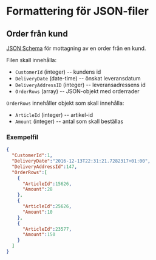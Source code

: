 # Formattering för JSON-filer

## Order från kund
[JSON Schema](https://github.com/SU15-TeamAbsolut/Kundbolaget/blob/develop/Dokumentation/json/orderSchema.json)
för mottagning av en order från en kund.

Filen skall innehålla:
 - `CustomerId` (integer) -- kundens id
 - `DeliveryDate` (date-time) -- önskat leveransdatum
 - `DeliveryAddressID` (integer) -- leveransadressens id
 - `OrderRows` (array) -- JSON-objekt med orderrader

`OrderRows` innehåller objekt som skall innehålla:
 - `ArticleId` (integer) -- artikel-id
 - `Amount` (integer) -- antal som skall beställas

### Exempelfil

``` json
{
  "CustomerId":1,
  "DeliveryDate":"2016-12-13T22:31:21.7282317+01:00",
  "DeliveryAddressId":147,
  "OrderRows":[
    {
      "ArticleId":15626,
      "Amount":28
    },
    {
      "ArticleId":25626,
      "Amount":10
    },
    {
      "ArticleId":23577,
      "Amount":150
    }
  ]
}
```
